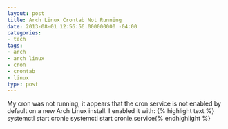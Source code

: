 ```yaml
---
layout: post
title: Arch Linux Crontab Not Running
date: 2013-08-01 12:56:56.000000000 -04:00
categories:
- tech
tags:
- arch
- arch linux
- cron
- crontab
- linux
type: post
---
```

My cron was not running, it appears that the cron service is not enabled by default on a new Arch Linux install. I enabled it with:
{% highlight text %} systemctl start cronie
systemctl start cronie.service{% endhighlight %}
